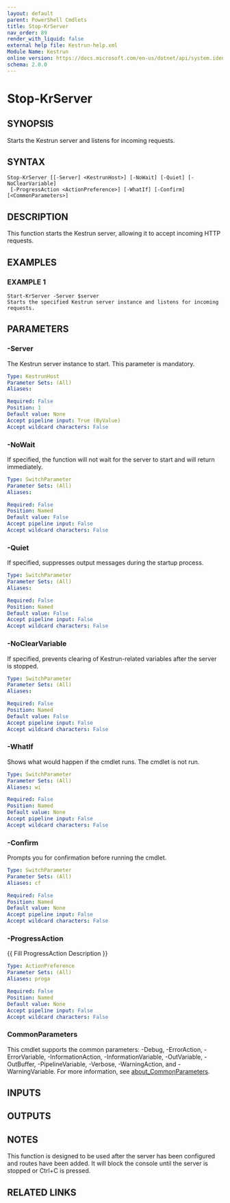 ```yaml
---
layout: default
parent: PowerShell Cmdlets
title: Stop-KrServer
nav_order: 89
render_with_liquid: false
external help file: Kestrun-help.xml
Module Name: Kestrun
online version: https://docs.microsoft.com/en-us/dotnet/api/system.identitymodel.tokens.jwt.jwtsecuritytoken?view=azure-dotnet
schema: 2.0.0
---
```


# Stop-KrServer

## SYNOPSIS
Starts the Kestrun server and listens for incoming requests.

## SYNTAX

```
Stop-KrServer [[-Server] <KestrunHost>] [-NoWait] [-Quiet] [-NoClearVariable]
 [-ProgressAction <ActionPreference>] [-WhatIf] [-Confirm] [<CommonParameters>]
```

## DESCRIPTION
This function starts the Kestrun server, allowing it to accept incoming HTTP requests.

## EXAMPLES

### EXAMPLE 1
```
Start-KrServer -Server $server
Starts the specified Kestrun server instance and listens for incoming requests.
```

## PARAMETERS

### -Server
The Kestrun server instance to start.
This parameter is mandatory.

```yaml
Type: KestrunHost
Parameter Sets: (All)
Aliases:

Required: False
Position: 1
Default value: None
Accept pipeline input: True (ByValue)
Accept wildcard characters: False
```

### -NoWait
If specified, the function will not wait for the server to start and will return immediately.

```yaml
Type: SwitchParameter
Parameter Sets: (All)
Aliases:

Required: False
Position: Named
Default value: False
Accept pipeline input: False
Accept wildcard characters: False
```

### -Quiet
If specified, suppresses output messages during the startup process.

```yaml
Type: SwitchParameter
Parameter Sets: (All)
Aliases:

Required: False
Position: Named
Default value: False
Accept pipeline input: False
Accept wildcard characters: False
```

### -NoClearVariable
If specified, prevents clearing of Kestrun-related variables after the server is stopped.

```yaml
Type: SwitchParameter
Parameter Sets: (All)
Aliases:

Required: False
Position: Named
Default value: False
Accept pipeline input: False
Accept wildcard characters: False
```

### -WhatIf
Shows what would happen if the cmdlet runs.
The cmdlet is not run.

```yaml
Type: SwitchParameter
Parameter Sets: (All)
Aliases: wi

Required: False
Position: Named
Default value: None
Accept pipeline input: False
Accept wildcard characters: False
```

### -Confirm
Prompts you for confirmation before running the cmdlet.

```yaml
Type: SwitchParameter
Parameter Sets: (All)
Aliases: cf

Required: False
Position: Named
Default value: None
Accept pipeline input: False
Accept wildcard characters: False
```

### -ProgressAction
{{ Fill ProgressAction Description }}

```yaml
Type: ActionPreference
Parameter Sets: (All)
Aliases: proga

Required: False
Position: Named
Default value: None
Accept pipeline input: False
Accept wildcard characters: False
```

### CommonParameters
This cmdlet supports the common parameters: -Debug, -ErrorAction, -ErrorVariable, -InformationAction, -InformationVariable, -OutVariable, -OutBuffer, -PipelineVariable, -Verbose, -WarningAction, and -WarningVariable. For more information, see [about_CommonParameters](http://go.microsoft.com/fwlink/?LinkID=113216).

## INPUTS

## OUTPUTS

## NOTES
This function is designed to be used after the server has been configured and routes have been added.
It will block the console until the server is stopped or Ctrl+C is pressed.

## RELATED LINKS
